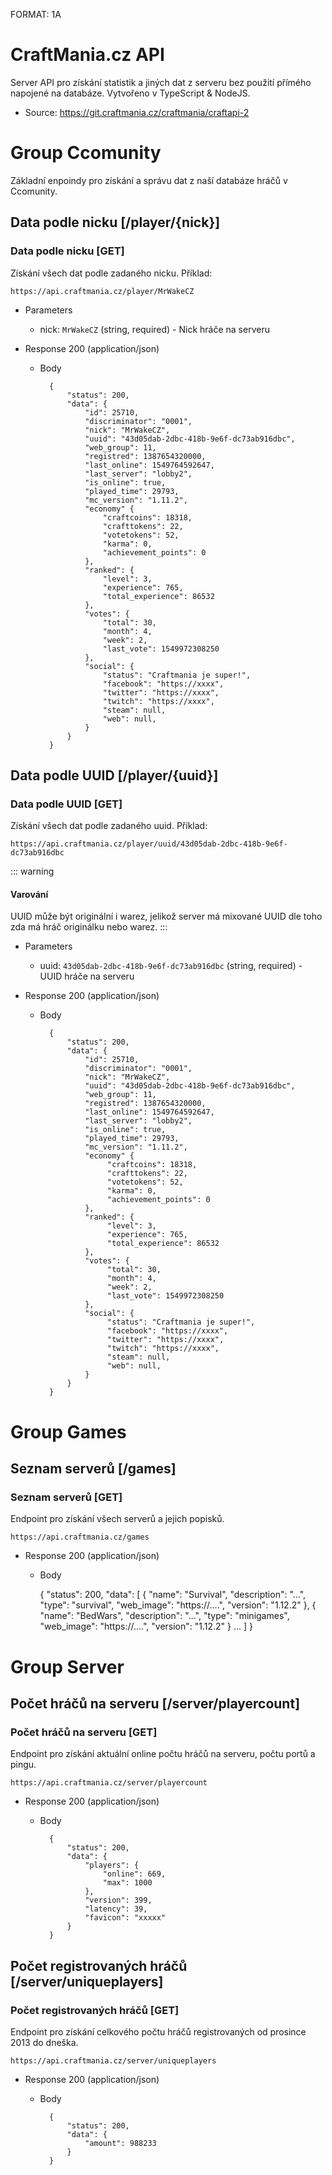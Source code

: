 FORMAT: 1A

# CraftMania.cz API

Server API pro získání statistik a jiných dat z serveru bez použití přímého napojené na databáze.
Vytvořeno v TypeScript & NodeJS.

* Source: https://git.craftmania.cz/craftmania/craftapi-2


# Group Ccomunity
Základní enpoindy pro získání a správu dat z naší databáze hráčů v Ccomunity.

## Data podle nicku [/player/{nick}]

### Data podle nicku [GET]
Získání všech dat podle zadaného nicku. Příklad:

```no-highlight
https://api.craftmania.cz/player/MrWakeCZ
```

+ Parameters
    
    + nick: `MrWakeCZ` (string, required) - Nick hráče na serveru
    
+ Response 200 (application/json)
    
    + Body
    
            {
                "status": 200,
                "data": {
                    "id": 25710,
                    "discriminator": "0001",
                    "nick": "MrWakeCZ",
                    "uuid": "43d05dab-2dbc-418b-9e6f-dc73ab916dbc",
                    "web_group": 11,
                    "registred": 1387654320000,
                    "last_online": 1549764592647,
                    "last_server": "lobby2",
                    "is_online": true,
                    "played_time": 29793,
                    "mc_version": "1.11.2",
                    "economy" {
                        "craftcoins": 18318,
                        "crafttokens": 22,
                        "votetokens": 52,
                        "karma": 0,
                        "achievement_points": 0
                    },
                    "ranked": {
                        "level": 3,
                        "experience": 765,
                        "total_experience": 86532
                    },
                    "votes": {
                        "total": 30,
                        "month": 4,
                        "week": 2,
                        "last_vote": 1549972308250
                    },
                    "social": {
                        "status": "Craftmania je super!",
                        "facebook": "https://xxxx",
                        "twitter": "https://xxxx",
                        "twitch": "https://xxxx",
                        "steam": null,
                        "web": null,
                    }
                }
            }
    
## Data podle UUID [/player/{uuid}]

### Data podle UUID [GET]
Získání všech dat podle zadaného uuid. Příklad:

```no-highlight
https://api.craftmania.cz/player/uuid/43d05dab-2dbc-418b-9e6f-dc73ab916dbc
```

::: warning
#### <i class="fa fa-warning"></i> Varování 
UUID může být originální i warez, jelikož server má mixované UUID dle toho zda má hráč originálku nebo warez.
:::

+ Parameters
    
    + uuid: `43d05dab-2dbc-418b-9e6f-dc73ab916dbc` (string, required) - UUID hráče na serveru
    
+ Response 200 (application/json)
    
    + Body
    
            {
                "status": 200,
                "data": {
                    "id": 25710,
                    "discriminator": "0001",
                    "nick": "MrWakeCZ",
                    "uuid": "43d05dab-2dbc-418b-9e6f-dc73ab916dbc",
                    "web_group": 11,
                    "registred": 1387654320000,
                    "last_online": 1549764592647,
                    "last_server": "lobby2",
                    "is_online": true,
                    "played_time": 29793,
                    "mc_version": "1.11.2",
                    "economy" {
                         "craftcoins": 18318,
                         "crafttokens": 22,
                         "votetokens": 52,
                         "karma": 0,
                         "achievement_points": 0
                    },
                    "ranked": {
                         "level": 3,
                         "experience": 765,
                         "total_experience": 86532
                    },
                    "votes": {
                         "total": 30,
                         "month": 4,
                         "week": 2,
                         "last_vote": 1549972308250
                    },
                    "social": {
                         "status": "Craftmania je super!",
                         "facebook": "https://xxxx",
                         "twitter": "https://xxxx",
                         "twitch": "https://xxxx",
                         "steam": null,
                         "web": null,
                    }
                }
            }
            
# Group Games

## Seznam serverů [/games]

### Seznam serverů [GET]
Endpoint pro získání všech serverů a jejich popisků.

```no-highlight
https://api.craftmania.cz/games
```

+ Response 200 (application/json)

    + Body
    
        {
            "status": 200,
            "data": [
                {
                    "name": "Survival",
                    "description": "...",
                    "type": "survival",
                    "web_image": "https://....",
                    "version": "1.12.2"
                },
                {
                    "name": "BedWars",
                    "description": "...",
                    "type": "minigames",
                    "web_image": "https://....",
                    "version": "1.12.2"
                }
                ...
            ]
        }
    
# Group Server

## Počet hráčů na serveru [/server/playercount]

### Počet hráčů na serveru [GET]
Endpoint pro získání aktuální online počtu hráčů na serveru, počtu portů a pingu.

```no-highlight
https://api.craftmania.cz/server/playercount
```

+ Response 200 (application/json)

    + Body
    
            {
                "status": 200,
                "data": {
                    "players": {
                        "online": 669,
                        "max": 1000
                    },
                    "version": 399,
                    "latency": 39,
                    "favicon": "xxxxx"
                }
            }
            
## Počet registrovaných hráčů [/server/uniqueplayers]

### Počet registrovaných hráčů [GET]
Endpoint pro získání celkového počtu hráčů registrovaných od prosince 2013 do dneška.

```no-highlight
https://api.craftmania.cz/server/uniqueplayers
```

+ Response 200 (application/json)

    + Body
    
            {
                "status": 200,
                "data": {
                    "amount": 988233
                }
            }